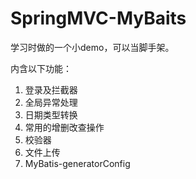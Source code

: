 # SpringMVC-MyBaits

学习时做的一个小demo，可以当脚手架。

内含以下功能：
1. 登录及拦截器
2. 全局异常处理
3. 日期类型转换
4. 常用的增删改查操作
5. 校验器
6. 文件上传
7. MyBatis-generatorConfig
